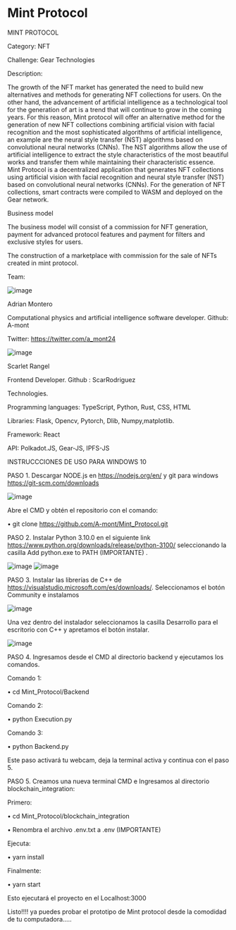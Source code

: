 # Mint Protocol


MINT PROTOCOL

Category: NFT

Challenge: Gear Technologies


Description:

The growth of the NFT market has generated the need to build new alternatives and methods for generating NFT collections for users.
On the other hand, the advancement of artificial intelligence as a technological tool for the generation of art is a trend that will continue to grow in the coming years.
For this reason, Mint protocol will offer an alternative method for the generation of new NFT collections combining artificial vision with facial recognition and 
the most sophisticated algorithms of artificial intelligence, an example are the neural style transfer (NST) algorithms  based on convolutional neural networks (CNNs). 
The NST algorithms allow the use of artificial intelligence to extract the style characteristics of the most beautiful works and transfer them while maintaining their characteristic essence.
Mint Protocol is a decentralized application that generates NFT collections using artificial vision with facial recognition and neural style transfer (NST) based on convolutional neural networks
(CNNs). For the generation of NFT collections, smart contracts were compiled to WASM and deployed on the Gear network.


Business model

The business model will consist of a commission for NFT generation, payment for advanced protocol features and  payment for filters and exclusive styles for users.


The construction of a marketplace with commission for the sale of NFTs created in mint protocol.



Team:


![image](https://user-images.githubusercontent.com/111330447/201170415-ab52cfbf-0f18-4026-82ae-f8315c5970ef.png)
 
Adrian Montero

Computational physics and artificial intelligence software developer. 
Github: A-mont

Twitter: https://twitter.com/a_mont24



![image](https://user-images.githubusercontent.com/111330447/201170532-d4d7b2ea-8c68-473d-83a3-aa8ce248674f.png)

Scarlet Rangel

Frontend Developer. Github : ScarRodriguez







Technologies.


Programming languages: TypeScript, Python, Rust, CSS, HTML

Libraries: Flask, Opencv, Pytorch, Dlib, Numpy,matplotlib.

Framework: React

API: Polkadot.JS, Gear-JS, IPFS-JS








INSTRUCCCIONES DE USO  PARA WINDOWS 10


PASO 1. Descargar  NODE.js en https://nodejs.org/en/ y git para windows https://git-scm.com/downloads

![image](https://user-images.githubusercontent.com/111330447/200871209-0ff02ae4-85c9-415d-abf3-e249445a6ac7.png)

 
Abre el CMD y obtén el repositorio con el comando:


•	git clone https://github.com/A-mont/Mint_Protocol.git



PASO 2. Instalar Python 3.10.0 en el siguiente link https://www.python.org/downloads/release/python-3100/ seleccionando la casilla  Add python.exe to PATH (IMPORTANTE) .

![image](https://user-images.githubusercontent.com/111330447/201202567-b93ac966-ecd4-41a9-adeb-c13387affd0e.png)
![image](https://user-images.githubusercontent.com/111330447/201202653-c630d012-9755-46cc-a98e-c858d4fb22d0.png)




PASO 3. Instalar las librerías de C++ de  https://visualstudio.microsoft.com/es/downloads/.
Seleccionamos el botón Community e instalamos

![image](https://user-images.githubusercontent.com/111330447/200871838-b0dd5cae-1db1-4b66-82a0-db3746943016.png)


Una vez dentro del instalador seleccionamos la casilla Desarrollo para el escritorio con C++ y apretamos el botón instalar.

![image](https://user-images.githubusercontent.com/111330447/200871900-74bf6498-c841-40e0-a072-88be72f40447.png)

 




PASO 4. Ingresamos desde el CMD al directorio backend y ejecutamos los comandos.

Comando 1:

•	cd Mint_Protocol/Backend

Comando 2:

•	python Execution.py

Comando 3:

•	python Backend.py

Este paso activará tu webcam, deja la terminal activa y continua con el paso 5.


PASO 5. Creamos una nueva terminal CMD e Ingresamos al directorio blockchain_integration:

Primero:

•	cd Mint_Protocol/blockchain_integration

•	Renombra el archivo .env.txt a .env (IMPORTANTE)

Ejecuta:

•	yarn install

Finalmente:

•	yarn start

Esto ejecutará el proyecto en el Localhost:3000

Listo!!!! ya puedes probar el prototipo de Mint protocol desde la comodidad de tu computadora…..



